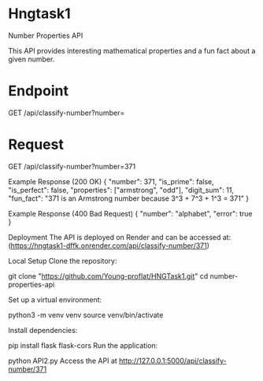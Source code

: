 # Hngtask1

Number Properties API

This API provides interesting mathematical properties and a fun fact about a given number.

# Endpoint
GET /api/classify-number?number=<number>

# Request
GET /api/classify-number?number=371

Example Response (200 OK)
{ "number": 371, "is_prime": false, "is_perfect": false, "properties": ["armstrong", "odd"], "digit_sum": 11, "fun_fact": "371 is an Armstrong number because 3^3 + 7^3 + 1^3 = 371" }

Example Response (400 Bad Request) { "number": "alphabet", "error": true }

Deployment The API is deployed on Render and can be accessed at: (https://hngtask1-dffk.onrender.com/api/classify-number/371)

Local Setup Clone the repository:

git clone "https://github.com/Young-proflat/HNGTask1.git" cd number-properties-api

Set up a virtual environment:

python3 -m venv venv source venv/bin/activate

Install dependencies:

pip install flask flask-cors Run the application:

python API2.py Access the API at http://127.0.0.1:5000/api/classify-number/371
